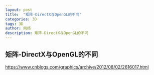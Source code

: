 ```yaml
---
layout: post
title:  "矩阵-DirectX与OpenGL的不同"
categories: 3D
tags: 3D
author: 网络
description: 矩阵-DirectX与OpenGL的不同
---
```


## 矩阵-DirectX与OpenGL的不同
https://www.cnblogs.com/graphics/archive/2012/08/02/2616017.html 
